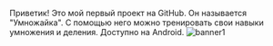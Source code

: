 Приветик! Это мой первый проект на GitHub. Он называется "Умножайка". С помощью него можно тренировать свои навыки умножения и деления. Доступно на Android.
![banner1](https://github.com/ButterflyGamesDeveloper/Umnozjayka/assets/136155408/a0488ac9-9cf5-4fe7-999e-4056c241acec)
